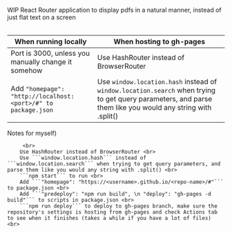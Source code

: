 WIP React Router application to display pdfs in a natural manner, instead of just flat text on a screen <br> <br>

When running locally  | When hosting to gh-pages
--------------------  | ------------------------
Port is 3000, unless you manually change it somehow          | Use HashRouter instead of BrowserRouter
Add ```"homepage": "http://localhost:<port>/#" to package.json```          | Use ```window.location.hash``` instead of ```window.location.search``` when trying to get query parameters, and parse them like you would any string with .split() 


Notes for myself) <br>
    
        
         <br>
        Use HashRouter instead of BrowserRouter <br>
        Use ```window.location.hash``` instead of ```window.location.search``` when trying to get query parameters, and parse them like you would any string with .split() <br>
        ```npm start``` to run <br>
        Add ```"homepage": "https://<username>.github.io/<repo-name>/#"``` to package.json <br>
        Add ```"predeploy": "npm run build", \n "deploy": "gh-pages -d build"``` to scripts in package.json <br>
        ```npm run deploy``` to deploy to gh-pages branch, make sure the repository's settings is hosting from gh-pages and check Actions tab to see when it finishes (takes a while if you have a lot of files) <br>

